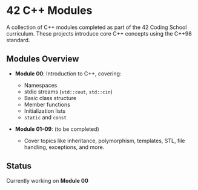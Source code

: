 # 42 C++ Modules

A collection of C++ modules completed as part of the 42 Coding School curriculum. These projects introduce core C++ concepts using the C++98 standard.

## Modules Overview

- **Module 00**: Introduction to C++, covering:
  - Namespaces
  - stdio streams (`std::cout`, `std::cin`)
  - Basic class structure
  - Member functions
  - Initialization lists
  - `static` and `const`

- **Module 01–09**: (to be completed)
  - Cover topics like inheritance, polymorphism, templates, STL, file handling, exceptions, and more.

## Status

Currently working on **Module 00**
